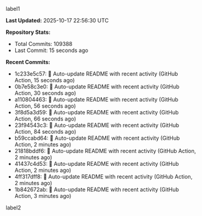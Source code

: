 
label1 
<!-- ACTIVITY_START -->
**Last Updated:** 2025-10-17 22:56:30 UTC

**Repository Stats:**
- Total Commits: 109388
- Last Commit: 15 seconds ago

**Recent Commits:**
- 1c233e5c57: 🤖 Auto-update README with recent activity (GitHub Action, 15 seconds ago)
- 0b7e58c3e0: 🤖 Auto-update README with recent activity (GitHub Action, 30 seconds ago)
- a110804463: 🤖 Auto-update README with recent activity (GitHub Action, 56 seconds ago)
- 3f8d5a3d59: 🤖 Auto-update README with recent activity (GitHub Action, 66 seconds ago)
- 23f94543c3: 🤖 Auto-update README with recent activity (GitHub Action, 84 seconds ago)
- b59ccabd64: 🤖 Auto-update README with recent activity (GitHub Action, 2 minutes ago)
- 21818bddf6: 🤖 Auto-update README with recent activity (GitHub Action, 2 minutes ago)
- 41437c4d53: 🤖 Auto-update README with recent activity (GitHub Action, 2 minutes ago)
- 4ff317dff8: 🤖 Auto-update README with recent activity (GitHub Action, 2 minutes ago)
- 1b842672ab: 🤖 Auto-update README with recent activity (GitHub Action, 3 minutes ago)
<!-- ACTIVITY_END -->

label2
